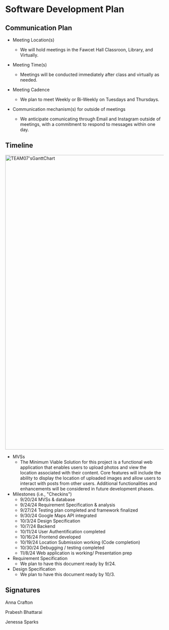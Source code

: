 # Software Development Plan

## Communication Plan
* Meeting Location(s)
  * We will hold meetings in the Fawcet Hall Classroon, Library, and Virtually.
  
* Meeting Time(s)
  * Meetings will be conducted immediately after class and virtually as needed. 
  
* Meeting Cadence
  * We plan to meet Weekly or Bi-Weekly on Tuesdays and Thursdays.
  
* Communication mechanism(s) for outside of meetings
  * We anticipate comunicating through Email and Instagram outside of meetings, with a commitment to respond to messages within one day. 

## Timeline
 <img width="936" alt="TEAM07'sGanttChart" src="https://github.com/user-attachments/assets/4b1309a8-2061-4786-960e-208c9431c288">
 
  * MVSs
      - The Minimum Viable Solution for this project is a functional web application that enables users to upload photos and view the location associated with their content. Core features will include the ability to display the location of uploaded images and allow users to interact with posts from other users. Additional functionalities and enhancements will be considered in future development phases.
  * Milestones (i.e., "Checkins")
       -  9/20/24 MVSs & database
       -  9/24/24 Requirement Specification & analysis
       -  9/27/24 Testing plan completed and framework finalized
       -  9/30/24 Google Maps API integrated
       -  10/3/24 Design Specification
       -  10/7/24 Backend
       -  10/11/24 User Authentification completed
       -  10/16/24 Frontend developed
       -  10/19/24 Location Submission working (Code completion)
       -  10/30/24 Debugging / testing completed
       -  11/8/24  Web application is working/ Presentation prep
  * Requirement Specification
       - We plan to have this document ready by 9/24. 
  * Design Specification
       - We plan to have this document ready by 10/3.
         

## Signatures
Anna Crafton

Prabesh Bhattarai

Jenessa Sparks
